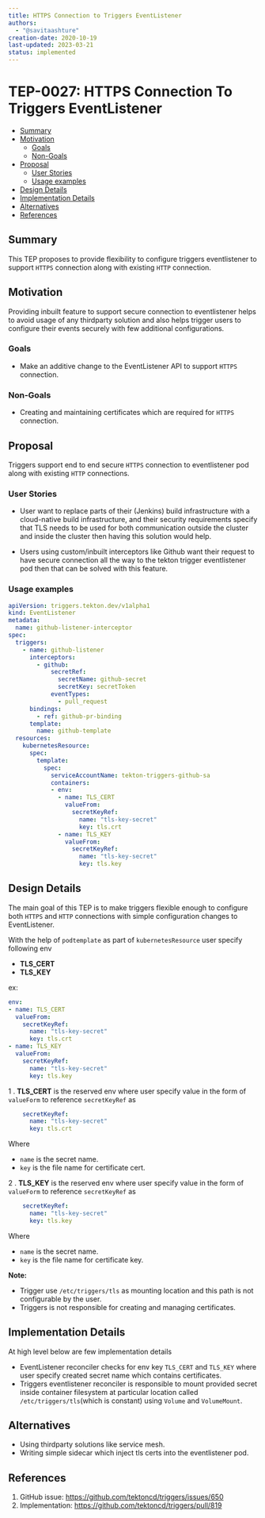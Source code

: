 ```yaml
---
title: HTTPS Connection to Triggers EventListener
authors:
  - "@savitaashture"
creation-date: 2020-10-19
last-updated: 2023-03-21
status: implemented
---
```


# TEP-0027: HTTPS Connection To Triggers EventListener

<!-- toc -->
- [Summary](#summary)
- [Motivation](#motivation)
  - [Goals](#goals)
  - [Non-Goals](#non-goals)
- [Proposal](#proposal)
  - [User Stories](#user-stories)
  - [Usage examples](#usage-examples)
- [Design Details](#design-details)
- [Implementation Details](#implementation-details)
- [Alternatives](#alternatives)
- [References](#references)
<!-- /toc -->

## Summary

This TEP proposes to provide flexibility to configure triggers eventlistener to support 
`HTTPS` connection along with existing `HTTP` connection.

## Motivation

Providing inbuilt feature to support secure connection to eventlistener helps to avoid usage of any thirdparty solution
and also helps trigger users to configure their events securely with few additional configurations. 

### Goals

* Make an additive change to the EventListener API to support `HTTPS` connection.

### Non-Goals

* Creating and maintaining certificates which are required for `HTTPS` connection.

## Proposal

Triggers support end to end secure `HTTPS` connection to eventlistener pod along with existing `HTTP` connections.

### User Stories

* User want to replace parts of their (Jenkins) build infrastructure with a cloud-native build infrastructure,
and their security requirements specify that TLS needs to be used for both communication outside the cluster and 
inside the cluster then having this solution would help. 

* Users using custom/inbuilt interceptors like Github want their request to have secure connection all the way to the tekton trigger eventlistener pod then that can be solved with this feature.

### Usage examples

```yaml
apiVersion: triggers.tekton.dev/v1alpha1
kind: EventListener
metadata:
  name: github-listener-interceptor
spec:
  triggers:
    - name: github-listener
      interceptors:
        - github:
            secretRef:
              secretName: github-secret
              secretKey: secretToken
            eventTypes:
              - pull_request
      bindings:
        - ref: github-pr-binding
      template:
        name: github-template
  resources:
    kubernetesResource:
      spec:
        template:
          spec:
            serviceAccountName: tekton-triggers-github-sa
            containers:
            - env:
              - name: TLS_CERT
                valueFrom:
                  secretKeyRef:
                    name: "tls-key-secret"
                    key: tls.crt
              - name: TLS_KEY
                valueFrom:
                  secretKeyRef:
                    name: "tls-key-secret"
                    key: tls.key
```

## Design Details

The main goal of this TEP is to make triggers flexible enough to configure both `HTTPS` and `HTTP` connections with simple configuration changes to EventListener.

With the help of `podtemplate` as part of `kubernetesResource` user specify following env
* **TLS_CERT**
* **TLS_KEY**

ex:
```yaml
env:
- name: TLS_CERT
  valueFrom:
    secretKeyRef:
      name: "tls-key-secret"
      key: tls.crt
- name: TLS_KEY
  valueFrom:
    secretKeyRef:
      name: "tls-key-secret"
      key: tls.key
```

1 . **TLS_CERT** is the reserved env where user specify value in the form of `valueForm` to reference `secretKeyRef` as
```yaml
    secretKeyRef:
      name: "tls-key-secret"
      key: tls.crt
```
Where
* `name` is the secret name.
* `key` is the file name for certificate cert.

2 . **TLS_KEY** is the reserved env where user specify value in the form of `valueForm` to reference `secretKeyRef` as
```yaml
    secretKeyRef:
      name: "tls-key-secret"
      key: tls.key
```
Where
* `name` is the secret name.
* `key` is the file name for certificate key.

**Note:** 
* Trigger use `/etc/triggers/tls` as mounting location and this path is not configurable by the user.
* Triggers is not responsible for creating and managing certificates.

## Implementation Details
At high level below are few implementation details
* EventListener reconciler checks for env key `TLS_CERT` and `TLS_KEY` where user specify created secret name which contains certificates.
* Triggers eventlistener reconciler is responsible to mount provided secret inside container filesystem at particular location called `/etc/triggers/tls`(which is constant) using `Volume` and `VolumeMount`.

## Alternatives
* Using thirdparty solutions like service mesh.
* Writing simple sidecar which inject tls certs into the eventlistener pod. 

## References
1. GitHub issue: https://github.com/tektoncd/triggers/issues/650
2. Implementation: https://github.com/tektoncd/triggers/pull/819
